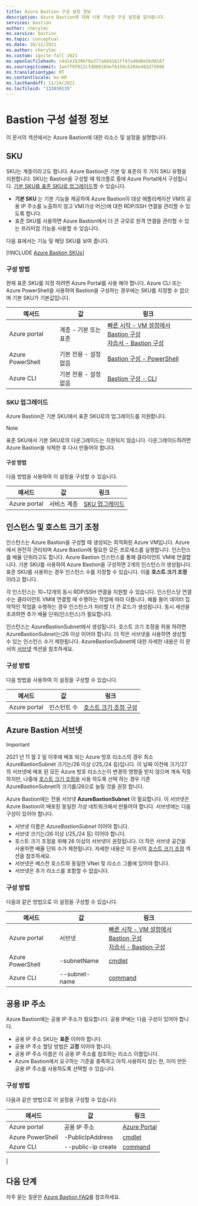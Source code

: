 ```yaml
---
title: Azure Bastion 구성 설정 정보
description: Azure Bastion에 대해 사용 가능한 구성 설정을 알아봅니다.
services: bastion
author: cherylmc
ms.service: bastion
ms.topic: conceptual
ms.date: 10/12/2021
ms.author: cherylmc
ms.custom: ignite-fall-2021
ms.openlocfilehash: c4d141639bf9a377a684161ff47a49d8e5bd0187
ms.sourcegitcommit: 1aeff9f012cfd868104ef0159c5204e402d75696
ms.translationtype: MT
ms.contentlocale: ko-KR
ms.lasthandoff: 11/24/2021
ms.locfileid: "133030135"
---
```

# <a name="about-bastion-configuration-settings"></a>Bastion 구성 설정 정보

이 문서의 섹션에서는 Azure Bastion에 대한 리소스 및 설정을 설명합니다.

## <a name="skus"></a><a name="skus"></a>SKU

SKU는 계층이라고도 합니다. Azure Bastion은 기본 및 표준의 두 가지 SKU 유형을 지원합니다. SKU는 Bastion을 구성할 때 워크플로 중에 Azure Portal에서 구성됩니다. [기본 SKU를 표준 SKU로 업그레이드](#upgradesku)할 수 있습니다.

* **기본 SKU** 는 기본 기능을 제공하여 Azure Bastion이 대상 애플리케이션 VM의 공용 IP 주소를 노출하지 않고 VM(가상 머신)에 대한 RDP/SSH 연결을 관리할 수 있도록 합니다.
* 표준 SKU를 사용하면 Azure Bastion에서 더 큰 규모로 원격 연결을 관리할 수 있는 프리미엄 기능을 사용할 수 있습니다.

다음 표에서는 기능 및 해당 SKU를 보여 줍니다. 

[!INCLUDE [Azure Bastion SKUs](../../includes/bastion-sku.md)]

### <a name="configuration-methods"></a>구성 방법

현재 표준 SKU를 지정 하려면 Azure Portal를 사용 해야 합니다. Azure CLI 또는 Azure PowerShell을 사용하여 Bastion을 구성하는 경우에는 SKU를 지정할 수 없으며 기본 SKU가 기본값입니다.

| 메서드 | 값 | 링크 |
| --- | --- | --- |
| Azure portal | 계층 - 기본 또는 <br>표준 | [빠른 시작 - VM 설정에서 Bastion 구성](quickstart-host-portal.md)<br>[자습서 - Bastion 구성](tutorial-create-host-portal.md) |
| Azure PowerShell | 기본 전용 - 설정 없음 |[Bastion 구성 - PowerShell](bastion-create-host-powershell.md) |
| Azure CLI |  기본 전용 - 설정 없음 | [Bastion 구성 - CLI](create-host-cli.md) |

### <a name="upgrade-a-sku"></a><a name="upgradesku"></a>SKU 업그레이드

Azure Bastion은 기본 SKU에서 표준 SKU로의 업그레이드를 지원합니다.

> [!NOTE]
> 표준 SKU에서 기본 SKU로의 다운그레이드는 지원되지 않습니다. 다운그레이드하려면 Azure Bastion을 삭제한 후 다시 만들어야 합니다.
>

#### <a name="configuration-methods"></a>구성 방법

다음 방법을 사용하여 이 설정을 구성할 수 있습니다.

| 메서드 | 값 | 링크 |
| --- | --- | --- |
| Azure portal |서비스 계층  | [SKU 업그레이드](upgrade-sku.md)|

## <a name="instances-and-host-scaling"></a><a name="instance"></a>인스턴스 및 호스트 크기 조정

인스턴스는 Azure Bastion을 구성할 때 생성되는 최적화된 Azure VM입니다. Azure에서 완전히 관리되며 Azure Bastion에 필요한 모든 프로세스를 실행합니다. 인스턴스를 배율 단위라고도 합니다. Azure Bastion 인스턴스를 통해 클라이언트 VM에 연결합니다. 기본 SKU를 사용하여 Azure Bastion을 구성하면 2개의 인스턴스가 생성됩니다. 표준 SKU를 사용하는 경우 인스턴스 수를 지정할 수 있습니다. 이를 **호스트 크기 조정** 이라고 합니다. 

각 인스턴스는 10~12개의 동시 RDP/SSH 연결을 지원할 수 있습니다. 인스턴스당 연결 수는 클라이언트 VM에 연결할 때 수행하는 작업에 따라 다릅니다. 예를 들어 데이터 집약적인 작업을 수행하는 경우 인스턴스가 처리할 더 큰 로드가 생성됩니다. 동시 세션을 초과하면 추가 배율 단위(인스턴스)가 필요합니다. 

인스턴스는 AzureBastionSubnet에서 생성됩니다. 호스트 크기 조정을 허용 하려면 AzureBastionSubnet는/26 이상 이어야 합니다. 더 작은 서브넷을 사용하면 생성할 수 있는 인스턴스 수가 제한됩니다. AzureBastionSubnet에 대한 자세한 내용은 이 문서의 [서브넷](#subnet) 섹션을 참조하세요.

### <a name="configuration-methods"></a>구성 방법

다음 방법을 사용하여 이 설정을 구성할 수 있습니다.

| 메서드 | 값 | 링크 |
| --- | --- | --- |
| Azure portal |인스턴트 수  | [호스트 크기 조정 구성](configure-host-scaling.md)|


## <a name="azure-bastion-subnet"></a><a name="subnet"></a>Azure Bastion 서브넷

 >[!IMPORTANT]
 >2021 년 11 월 2 일 이후에 배포 되는 Azure 방호 리소스의 경우 최소 AzureBastionSubnet 크기는/26 이상 (/25,/24 등)입니다. 이 날짜 이전에 크기/27의 서브넷에 배포 된 모든 Azure 방호 리소스는이 변경의 영향을 받지 않으며 계속 작동 하지만, 나중에 [호스트 크기 조정을](./configure-host-scaling.md) 사용 하도록 선택 하는 경우 기존 AzureBastionSubnet의 크기를/26으로 늘릴 것을 권장 합니다.
 >

Azure Bastion에는 전용 서브넷 **AzureBastionSubnet** 이 필요합니다. 이 서브넷은 Azure Bastion이 배포된 동일한 가상 네트워크에서 만들어야 합니다. 서브넷에는 다음 구성이 있어야 합니다.

* 서브넷 이름은 *AzureBastionSubnet* 이어야 합니다.
* 서브넷 크기는/26 이상 (/25,/24 등) 이어야 합니다.
* 호스트 크기 조정을 위해 26 이상의 서브넷이 권장됩니다. 더 작은 서브넷 공간을 사용하면 배율 단위 수가 제한됩니다. 자세한 내용은 이 문서의 [호스트 크기 조정](#instance) 섹션을 참조하세요.
* 서브넷은 베스천 호스트와 동일한 VNet 및 리소스 그룹에 있어야 합니다.
* 서브넷은 추가 리소스를 포함할 수 없습니다.

### <a name="configuration-methods"></a>구성 방법

다음과 같은 방법으로 이 설정을 구성할 수 있습니다.

| 메서드 | 값 | 링크 |
| --- | --- |--- |
| Azure portal | 서브넷  |[빠른 시작 - VM 설정에서 Bastion 구성](quickstart-host-portal.md)<br>[자습서 - Bastion 구성](tutorial-create-host-portal.md)|
| Azure PowerShell | -subnetName|[cmdlet](/powershell/module/az.network/new-azbastion#parameters) |
| Azure CLI |  --subnet-name | [command](/cli/azure/network/vnet#az_network_vnet_create) |

## <a name="public-ip-address"></a><a name="public-ip"></a>공용 IP 주소

Azure Bastion에는 공용 IP 주소가 필요합니다. 공용 IP에는 다음 구성이 있어야 합니다.

* 공용 IP 주소 SKU는 **표준** 이어야 합니다.
* 공용 IP 주소 할당 방법은 **고정** 이어야 합니다.
* 공용 IP 주소 이름은 이 공용 IP 주소를 참조하는 리소스 이름입니다.
* Azure Bastion에서 요구하는 기준을 충족하고 아직 사용하지 않는 한, 이미 만든 공용 IP 주소를 사용하도록 선택할 수 있습니다.

### <a name="configuration-methods"></a>구성 방법

다음과 같은 방법으로 이 설정을 구성할 수 있습니다.

| 메서드 | 값 | 링크 |
| --- | --- |--- |
| Azure portal | 공용 IP 주소 |[Azure Portal](https://portal.azure.com)|
| Azure PowerShell | -PublicIpAddress| [cmdlet](/powershell/module/az.network/new-azbastion#parameters)  |
| Azure CLI | --public-ip create |[command](/cli/azure/network/public-ip)
|

## <a name="next-steps"></a>다음 단계

자주 묻는 질문은 [Azure Bastion FAQ](bastion-faq.md)를 참조하세요.
